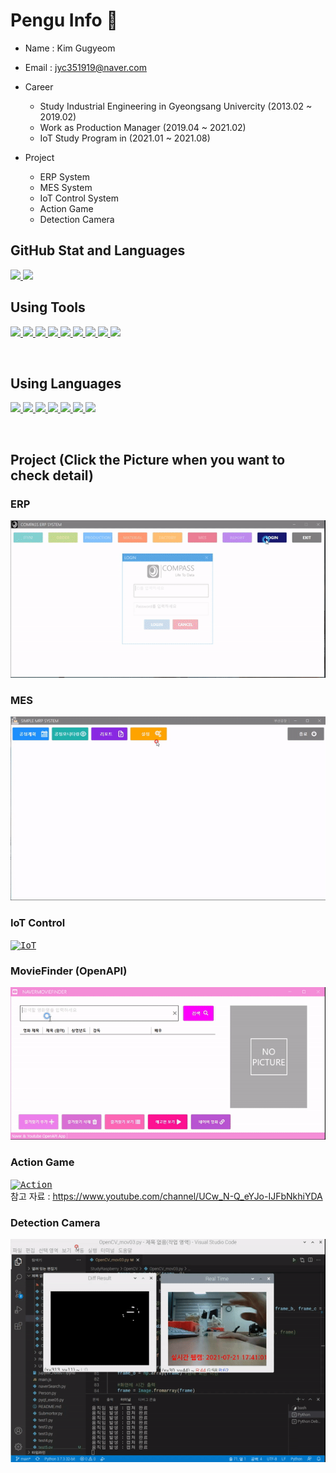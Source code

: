 
# Pengu Info :speech_balloon:

- Name : Kim Gugyeom
- Email : jyc351919@naver.com

- Career
  - Study Industrial Engineering in Gyeongsang Univercity (2013.02 ~ 2019.02)
  - Work as Production Manager (2019.04 ~ 2021.02)
  - IoT Study Program in (2021.01 ~ 2021.08)
- Project
  - ERP System
  - MES System
  - IoT Control System
  - Action Game
  - Detection Camera

## GitHub Stat and Languages
<p align='left'>
  <a href="https://github.com/kg4543">
    <img src="https://github-readme-stats.vercel.app/api?username=kg4543&theme=onedark&show_icons=true"/>
    <img src="https://github-readme-stats.vercel.app/api/top-langs/?username=kg4543&theme=onedark&layout=compact"/>
  </a>
</p>

## Using Tools
<p align='left'>
  <a href="https://github.com/kg4543">
    <img height="40" src="https://img.icons8.com/color/48/000000/visual-studio-2019.png">
    <img height="40" src="https://img.icons8.com/fluent/48/000000/visual-studio-code-2019.png">
    <img height="40" src="https://d1jnx9ba8s6j9r.cloudfront.net/blog/wp-content/uploads/2019/10/logo.png">
    <img height="40" src="https://img.icons8.com/color/48/000000/raspberry-pi.png">
    <img height="40" src="https://upload.wikimedia.org/wikipedia/commons/b/b6/PuTTY_icon_128px.png">
    <img height="40" src="https://mosquitto.org/stickers/mosquitto-mono.png">
    <img height="40" src="https://img.icons8.com/fluent/48/000000/vmware-workstation-player.png">
    <img height="40" src="https://taiwebs.com/upload/icons/vnc-connect-enterprise220-220.png">   
    <img src="https://img.icons8.com/fluent/48/000000/unity.png"/>
  </a>
</p>
<br/>

## Using Languages
<p align='left'>
  <a href="https://github.com/kg4543">
    <img src="https://img.icons8.com/color/48/000000/c-programming.png"/>
    <img src="https://img.icons8.com/color/48/000000/c-plus-plus-logo.png"/>
    <img src="https://img.icons8.com/color/50/000000/c-sharp-logo.png"/>
    <img src="https://img.icons8.com/color/48/000000/python--v1.png"/>
    <img src="https://img.icons8.com/color/48/000000/html-5--v1.png"/>
    <img src="https://img.icons8.com/color/48/000000/css3.png"/>
    <img src="https://img.icons8.com/ios-filled/50/000000/javascript-logo.png"/>
  </a>
</p>

<br/>

## Project (Click the Picture when you want to check detail)
### ERP </br>
<kbd>[![ERP](/Capture/ERP.gif "ERP")](https://github.com/kg4543/MiniProject_ERP)</kbd> </br>
### MES </br>
<kbd>[![MES](/Capture/MES.gif "MES")](https://github.com/kg4543/MiniProject_SimpleMES)</kbd> </br>
### IoT Control </br>
<kbd>[![IoT](/Capture/IoT_Control.gif "IoT")](https://github.com/kg4543/StudyRaspberry/tree/main/IoT%20contloer)</kbd> </br>
### MovieFinder (OpenAPI) </br>
<kbd>[![Movie](/Capture/Movie.gif "Movie")](https://github.com/kg4543/StudyDesktopApp/tree/main/WPFApp/WpfMiniProject)</kbd> </br>
### Action Game </br>
<kbd>[![Action](/Capture/Action.gif "Action")](https://github.com/kg4543/StudyUnity/tree/main/Action_Game)</kbd> </br>
참고 자료 : https://www.youtube.com/channel/UCw_N-Q_eYJo-IJFbNkhiYDA </br>
### Detection Camera
<kbd>[![CAM](/Capture/Cam_Move.gif "CAM")](https://github.com/kg4543/StudyRaspberry/blob/main/OpenCV/OpenCV_mov03.py)</kbd> </br>

